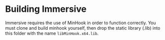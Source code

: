 # Building Immersive

Immersive requires the use of MinHook in order to function correctly. You must clone and build minhook yourself, then
drop the static library (.lib) into this folder with the name `libMinHook.x64.lib`.